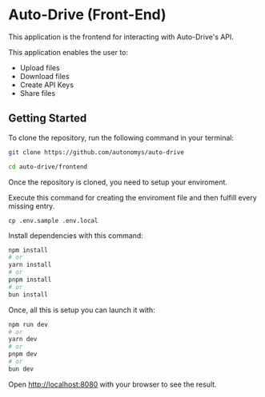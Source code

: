 # Auto-Drive (Front-End)

This application is the frontend for interacting with Auto-Drive's API.

This application enables the user to:

- Upload files
- Download files
- Create API Keys
- Share files

## Getting Started

To clone the repository, run the following command in your terminal:

```bash
git clone https://github.com/autonomys/auto-drive

cd auto-drive/frontend
```

Once the repository is cloned, you need to setup your enviroment.


Execute this command for creating the enviroment file and then fulfill every missing entry.
```
cp .env.sample .env.local
```

Install dependencies with this command:

```bash
npm install
# or
yarn install
# or
pnpm install
# or
bun install
```

Once, all this is setup you can launch it with:

```bash
npm run dev
# or
yarn dev
# or
pnpm dev
# or
bun dev
```

Open [http://localhost:8080](http://localhost:8080) with your browser to see the result.
